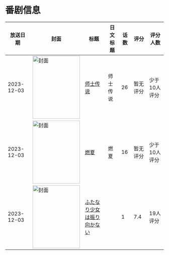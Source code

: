 # 番剧信息

|放送日期|封面|标题|日文标题|话数|评分|评分人数|
|---|---|---|---|---|---|---|
|2023-12-03|<img src="//lain.bgm.tv/pic/cover/c/99/36/345782_4IpKu.jpg" alt="封面" style="width:150px;height:200px;object-fit:cover;">|[师士传说](https://bangumi.tv/subject/345782)|师士传说|26|暂无评分|少于10人评分|
|2023-12-03|<img src="//lain.bgm.tv/pic/cover/c/d6/76/389996_cXC9g.jpg" alt="封面" style="width:150px;height:200px;object-fit:cover;">|[燃夏](https://bangumi.tv/subject/389996)|燃夏|16|暂无评分|少于10人评分|
|2023-12-03|<img src="/img/no_icon_subject.png" alt="封面" style="width:150px;height:200px;object-fit:cover;">|[ふたなり少女は振り向かない](https://bangumi.tv/subject/468732)||1|7.4|19人评分|
